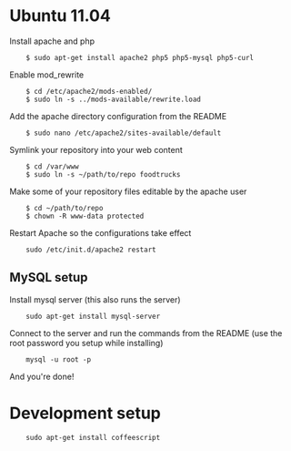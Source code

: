 Ubuntu 11.04
============

Install apache and php

```shell
    $ sudo apt-get install apache2 php5 php5-mysql php5-curl
```

Enable mod_rewrite

```shell
    $ cd /etc/apache2/mods-enabled/
    $ sudo ln -s ../mods-available/rewrite.load
```

Add the apache directory configuration from the README

```shell
    $ sudo nano /etc/apache2/sites-available/default 
```

Symlink your repository into your web content

```shell
    $ cd /var/www
    $ sudo ln -s ~/path/to/repo foodtrucks
```

Make some of your repository files editable by the apache user

```shell
    $ cd ~/path/to/repo
    $ chown -R www-data protected
```

Restart Apache so the configurations take effect

```shell
    sudo /etc/init.d/apache2 restart
```

## MySQL setup

Install mysql server (this also runs the server)

```shell
    sudo apt-get install mysql-server
```

Connect to the server and run the commands from the README (use the root password you setup while installing)

```shell
    mysql -u root -p
```

And you're done!

Development setup
============
```shell
    sudo apt-get install coffeescript
```
